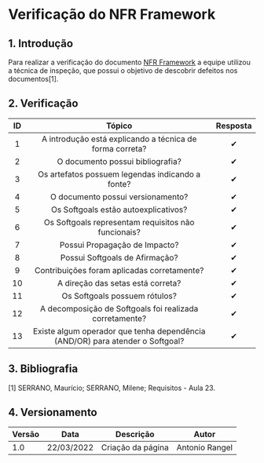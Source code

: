 # Verificação do NFR Framework
## 1. Introdução
Para realizar a verificação do documento [NFR Framework](../modelagem/framework-nfr.md) a equipe utilizou a técnica de inspeção, que possui o objetivo de descobrir defeitos nos documentos[1]. 



## 2. Verificação
|  ID  |                                    Tópico                             |   Resposta    |
| :--: | :-------------------------------------------------------------------: | :-----------: |
|  1   | A introdução está explicando a técnica de forma correta?              |      ✔        | 
|  2   | O documento possui bibliografia?                                      |      ✔        |
|  3   | Os artefatos possuem legendas indicando a fonte?                      |      ✔        |
|  4   | O documento possui versionamento?                                     |      ✔        |
|  5   | Os Softgoals estão autoexplicativos?                                  |      ✔        |
|  6   | Os Softgoals representam requisitos não funcionais?                   |      ✔        |
|  7   | Possui Propagação de Impacto?                                         |      ✔        |
|  8   | Possui Softgoals de Afirmação?                                        |      ✔        |
|  9   | Contribuições foram aplicadas corretamente?                           |      ✔        |
|  10  | A direção das setas está correta?                                     |      ✔        |
|  11  | Os Softgoals possuem rótulos?                                         |      ✔        |
|  12  | A decomposição de Softgoals foi realizada corretamente?               |      ✔        |
|  13  | Existe algum operador que tenha dependência (AND/OR) para atender o Softgoal?|      ✔        |


## 3. Bibliografia
[1] SERRANO, Maurício; SERRANO, Milene; Requisitos - Aula 23.


## 4. Versionamento
| Versão | Data       | Descrição                                        | Autor                        |
| ------ | ---------- | ------------------------------------------------ | ---------------------------- |
| 1.0    | 22/03/2022 | Criação da página                                | Antonio Rangel               |
